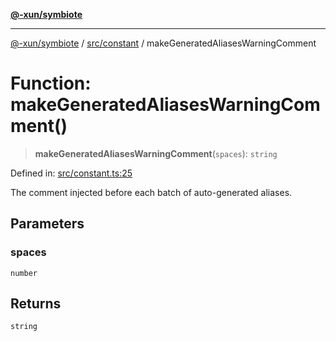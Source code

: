 [**@-xun/symbiote**](../../../README.md)

***

[@-xun/symbiote](../../../README.md) / [src/constant](../README.md) / makeGeneratedAliasesWarningComment

# Function: makeGeneratedAliasesWarningComment()

> **makeGeneratedAliasesWarningComment**(`spaces`): `string`

Defined in: [src/constant.ts:25](https://github.com/Xunnamius/symbiote/blob/520897b087b8e240c6e7c9236ad875776c29a907/src/constant.ts#L25)

The comment injected before each batch of auto-generated aliases.

## Parameters

### spaces

`number`

## Returns

`string`
